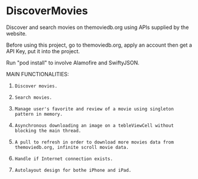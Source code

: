 # DiscoverMovies
Discover and search movies on themoviedb.org using APIs supplied by the website.

Before using this project, go to themoviedb.org, apply an account then get a API Key, put it into the project.
 
Run "pod install" to involve Alamofire and SwiftyJSON.

MAIN FUNCTIONALITIES:

 1.     Discover movies.

 2.     Search movies.

 3.     Manage user's favorite and review of a movie using singleton pattern in memory.

 4.     Asynchronous downloading an image on a tebleViewCell without blocking the main thread. 

 5.     A pull to refresh in order to download more movies data from themoviedb.org, infinite scroll movie data.

 6.     Handle if Internet connection exists.

 7.     Autolayout design for bothe iPhone and iPad.
